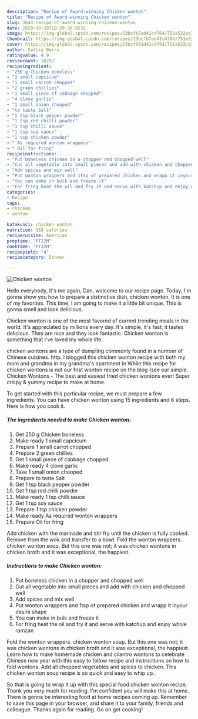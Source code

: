 ```yaml
---
description: "Recipe of Award-winning Chicken wonton"
title: "Recipe of Award-winning Chicken wonton"
slug: 3644-recipe-of-award-winning-chicken-wonton
date: 2020-10-28T18:20:30.923Z
image: https://img-global.cpcdn.com/recipes/23bcfb7ad41c4764/751x532cq70/chicken-wonton-recipe-main-photo.jpg
thumbnail: https://img-global.cpcdn.com/recipes/23bcfb7ad41c4764/751x532cq70/chicken-wonton-recipe-main-photo.jpg
cover: https://img-global.cpcdn.com/recipes/23bcfb7ad41c4764/751x532cq70/chicken-wonton-recipe-main-photo.jpg
author: Sallie Berry
ratingvalue: 4.9
reviewcount: 16252
recipeingredient:
- "250 g Chicken boneless"
- "1 small capcicum"
- "1 small carrot chopped"
- "2 green chillies"
- "1 small piece of cabbage chopped"
- "4 clove garlic"
- "1 small onion chooped"
- "to taste Salt"
- "1 tsp black pepper powder"
- "1 tsp red chilli powder"
- "1 tsp chilli sauce"
- "1 tsp soy sauce"
- "1 tsp chicken powder"
- " As required wonton wrappers"
- " Oil for fring"
recipeinstructions:
- "Put boneless chicken in a chopper and chopped well"
- "Cut all vegetable into small pieces and add with chicken and chopped well"
- "Add spices and mix well"
- "Put wonton wrappers and 1tsp of prepared chicken and wrapp it inyour desire shape"
- "You can make in bulk and freeze it"
- "For fring heat the oil and fry it and serve with katchup and enjoy whole ramzan"
categories:
- Recipe
tags:
- chicken
- wonton

katakunci: chicken wonton 
nutrition: 118 calories
recipecuisine: American
preptime: "PT22M"
cooktime: "PT32M"
recipeyield: "4"
recipecategory: Dinner

---
```



![Chicken wonton](https://img-global.cpcdn.com/recipes/23bcfb7ad41c4764/751x532cq70/chicken-wonton-recipe-main-photo.jpg)

Hello everybody, it's me again, Dan, welcome to our recipe page. Today, I'm gonna show you how to prepare a distinctive dish, chicken wonton. It is one of my favorites. This time, I am going to make it a little bit unique. This is gonna smell and look delicious.

Chicken wonton is one of the most favored of current trending meals in the world. It's appreciated by millions every day. It's simple, it's fast, it tastes delicious. They are nice and they look fantastic. Chicken wonton is something that I've loved my whole life.

chicken wontons are a type of dumpling commonly found in a number of Chinese cuisines. http. I blogged this chicken wonton recipe with both my mom and grandma in my grandma&#39;s apartment in While this recipe for chicken wontons is not our first wonton recipe on the blog (see our simple. Chicken Wontons - The best and easiest fried chicken wontons ever! Super crispy &amp; yummy recipe to make at home.


To get started with this particular recipe, we must prepare a few ingredients. You can have chicken wonton using 15 ingredients and 6 steps. Here is how you cook it.

<!--inarticleads1-->

##### The ingredients needed to make Chicken wonton:

1. Get 250 g Chicken boneless
1. Make ready 1 small capcicum
1. Prepare 1 small carrot chopped
1. Prepare 2 green chillies
1. Get 1 small piece of cabbage chopped
1. Make ready 4 clove garlic
1. Take 1 small onion chooped
1. Prepare to taste Salt
1. Get 1 tsp black pepper powder
1. Get 1 tsp red chilli powder
1. Make ready 1 tsp chilli sauce
1. Get 1 tsp soy sauce
1. Prepare 1 tsp chicken powder
1. Make ready  As required wonton wrappers
1. Prepare  Oil for fring


Add chicken with the marinade and stir fry until the chicken is fully cooked. Remove from the wok and transfer to a bowl. Fold the wonton wrappers. chicken wonton soup. But this one was not; it was chicken wontons in chicken broth and it was exceptional, the happiest. 

<!--inarticleads2-->

##### Instructions to make Chicken wonton:

1. Put boneless chicken in a chopper and chopped well
1. Cut all vegetable into small pieces and add with chicken and chopped well
1. Add spices and mix well
1. Put wonton wrappers and 1tsp of prepared chicken and wrapp it inyour desire shape
1. You can make in bulk and freeze it
1. For fring heat the oil and fry it and serve with katchup and enjoy whole ramzan


Fold the wonton wrappers. chicken wonton soup. But this one was not; it was chicken wontons in chicken broth and it was exceptional, the happiest. Learn how to make homemade chicken and cilantro wontons to celebrate Chinese new year with this easy to follow recipe and instructions on how to fold wontons. Add all chopped vegetables and spices to chicken. This chicken wonton soup recipe is so quick and easy to whip up. 

So that is going to wrap it up with this special food chicken wonton recipe. Thank you very much for reading. I'm confident you will make this at home. There is gonna be interesting food at home recipes coming up. Remember to save this page in your browser, and share it to your family, friends and colleague. Thanks again for reading. Go on get cooking!
